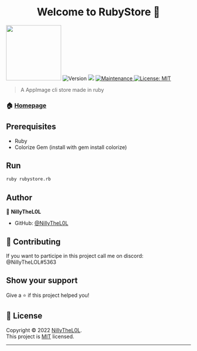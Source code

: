 
<h1 align="center">Welcome to RubyStore 👋</h1>
<p>
  <img src='https://user-images.githubusercontent.com/97253814/159125101-1b8c79f4-18cc-43f2-8693-3c908e927528.png' width='150' height='150' />
  <img alt="Version" src="https://img.shields.io/badge/version-1.4.2-blue.svg?cacheSeconds=2592000" />
  
  <img src="https://img.shields.io/badge/ruby-3.1.1-red.svg" />
  
  <a href="https://github.com/kefranabg/readme-md-generator/graphs/commit-activity" target="_blank">
    <img alt="Maintenance" src="https://img.shields.io/badge/Maintained%3F-yes-green.svg" />
  </a>
  <a href="https://github.com/NillyTheL0L/rubystore/blob/main/LICENSE" target="_blank">
    <img alt="License: MIT" src="https://img.shields.io/github/license/NillyTheL0L/RubyStore" />
  </a>
</p>

> A AppImage cli store made in ruby

### 🏠 [Homepage](https://github.com/nillythel0l/rubystore)

## Prerequisites

- Ruby
- Colorize Gem (install with gem install colorize)

## Run

```sh
ruby rubystore.rb
```

## Author

👤 **NillyTheL0L**

* GitHub: [@NillyTheL0L](https://github.com/NillyTheL0L)

## 🤝 Contributing

If you want to participe in this project call me on discord: @NillyTheLOL#5363

## Show your support

Give a ⭐️ if this project helped you!

## 📝 License

Copyright © 2022 [NillyTheL0L](https://github.com/NillyTheL0L).<br />
This project is [MIT](https://github.com/NillyTheL0L/rubystore/blob/main/LICENSE) licensed.

***
